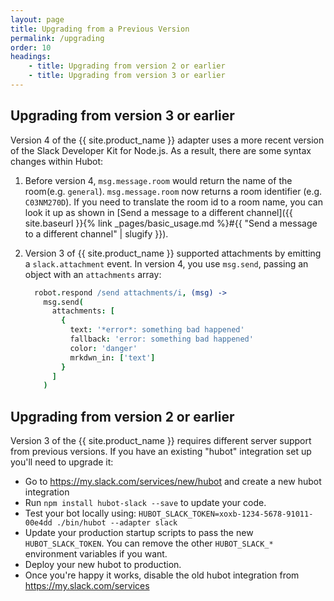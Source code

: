 ```yaml
---
layout: page
title: Upgrading from a Previous Version
permalink: /upgrading
order: 10
headings:
    - title: Upgrading from version 2 or earlier
    - title: Upgrading from version 3 or earlier
---
```


## Upgrading from version 3 or earlier

Version 4 of the {{ site.product_name }} adapter uses a more recent version of the Slack Developer Kit for Node.js. As a
result, there are some syntax changes within Hubot:

1. Before version 4, `msg.message.room` would return the name of the room(e.g. `general`). `msg.message.room` now
returns a room identifier (e.g. `C03NM270D`). If you need to translate the room id to a room name, you can look it up as
shown in
[Send a message to a different channel]({{ site.baseurl }}{% link _pages/basic_usage.md %}#{{ "Send a message to a different channel" | slugify }}).

2. Version 3 of {{ site.product_name }} supported attachments by emitting a `slack.attachment` event. In version 4, you
use `msg.send`, passing an object with an `attachments` array:

    ```coffeescript
      robot.respond /send attachments/i, (msg) ->
        msg.send(
          attachments: [
            {
              text: '*error*: something bad happened'
              fallback: 'error: something bad happened'
              color: 'danger'
              mrkdwn_in: ['text']
            }
          ]
        )
    ```

## Upgrading from version 2 or earlier

Version 3 of the {{ site.product_name }} requires different server support from previous versions. If you have an
existing "hubot" integration set up you'll need to upgrade it:

- Go to https://my.slack.com/services/new/hubot and create a new hubot integration
- Run `npm install hubot-slack --save` to update your code.
- Test your bot locally using: `HUBOT_SLACK_TOKEN=xoxb-1234-5678-91011-00e4dd ./bin/hubot --adapter slack`
- Update your production startup scripts to pass the new `HUBOT_SLACK_TOKEN`. You can remove the other `HUBOT_SLACK_*`
  environment variables if you want.
- Deploy your new hubot to production.
- Once you're happy it works, disable the old hubot integration from https://my.slack.com/services

